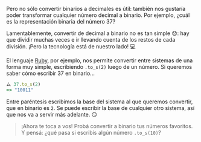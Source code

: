 Pero no sólo convertir binarios a decimales es útil: también nos gustaría poder transformar cualquier número decimal a binario. Por ejemplo, ¿cuál es la representación binaria del número 37?

Lamentablemente, convertir de decimal a binario no es tan simple :disappointed:: hay que dividir muchas veces e ir llevando cuenta de los restos de cada división. ¡Pero la tecnología está de nuestro lado! :computer:

El lenguaje [Ruby](https://www.ruby-lang.org/es/), por ejemplo, nos permite convertir entre sistemas de una forma muy simple, escribiendo `.to_s(2)` luego de un número. Si queremos saber cómo escribir 37 en binario...

```ruby
ム 37.to_s(2)
=> "10011"
``` 

Entre paréntesis escribimos la base del sistema al que queremos convertir, que en binario es `2`. Se puede escribir la base de cualquier otro sistema, así que nos va a servir más adelante. :smirk:

> ¡Ahora te toca a vos! Probá convertir a binario tus números favoritos. Y pensá: ¿qué pasa si escribís algún número `.to_s(10)`?